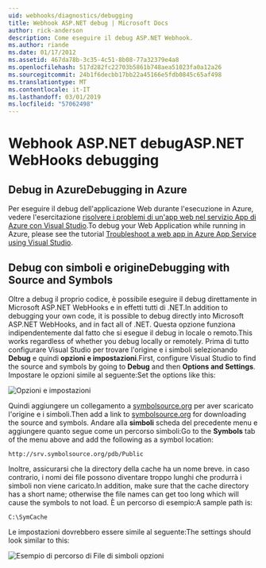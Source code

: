 ```yaml
---
uid: webhooks/diagnostics/debugging
title: Webhook ASP.NET debug | Microsoft Docs
author: rick-anderson
description: Come eseguire il debug ASP.NET Webhook.
ms.author: riande
ms.date: 01/17/2012
ms.assetid: 467da78b-3c35-4c51-8b08-77a32379e4a8
ms.openlocfilehash: 517d282fc22703b5861b748aea51023fa0a12a26
ms.sourcegitcommit: 24b1f6decbb17bb22a45166e5fdb0845c65af498
ms.translationtype: MT
ms.contentlocale: it-IT
ms.lasthandoff: 03/01/2019
ms.locfileid: "57062498"
---
```

# <a name="aspnet-webhooks-debugging"></a><span data-ttu-id="418cb-103">Webhook ASP.NET debug</span><span class="sxs-lookup"><span data-stu-id="418cb-103">ASP.NET WebHooks debugging</span></span>  

## <a name="debugging-in-azure"></a><span data-ttu-id="418cb-104">Debug in Azure</span><span class="sxs-lookup"><span data-stu-id="418cb-104">Debugging in Azure</span></span>

<span data-ttu-id="418cb-105">Per eseguire il debug dell'applicazione Web durante l'esecuzione in Azure, vedere l'esercitazione [risolvere i problemi di un'app web nel servizio App di Azure con Visual Studio](https://azure.microsoft.com/documentation/articles/web-sites-dotnet-troubleshoot-visual-studio/#webserverlogs).</span><span class="sxs-lookup"><span data-stu-id="418cb-105">To debug your Web Application while running in Azure, please see the tutorial [Troubleshoot a web app in Azure App Service using Visual Studio](https://azure.microsoft.com/documentation/articles/web-sites-dotnet-troubleshoot-visual-studio/#webserverlogs).</span></span>

## <a name="debugging-with-source-and-symbols"></a><span data-ttu-id="418cb-106">Debug con simboli e origine</span><span class="sxs-lookup"><span data-stu-id="418cb-106">Debugging with Source and Symbols</span></span>

<span data-ttu-id="418cb-107">Oltre a debug il proprio codice, è possibile eseguire il debug direttamente in Microsoft ASP.NET WebHooks e in effetti tutti di .NET.</span><span class="sxs-lookup"><span data-stu-id="418cb-107">In addition to debugging your own code, it is possible to debug directly into Microsoft ASP.NET WebHooks, and in fact all of .NET.</span></span> <span data-ttu-id="418cb-108">Questa opzione funziona indipendentemente dal fatto che si esegue il debug in locale o remoto.</span><span class="sxs-lookup"><span data-stu-id="418cb-108">This works regardless of whether you debug locally or remotely.</span></span> <span data-ttu-id="418cb-109">Prima di tutto configurare Visual Studio per trovare l'origine e i simboli selezionando **Debug** e quindi **opzioni e impostazioni**.</span><span class="sxs-lookup"><span data-stu-id="418cb-109">First, configure Visual Studio to find the source and symbols by going to **Debug** and then **Options and Settings**.</span></span> <span data-ttu-id="418cb-110">Impostare le opzioni simile al seguente:</span><span class="sxs-lookup"><span data-stu-id="418cb-110">Set the options like this:</span></span>

![Opzioni e impostazioni](_static/SourceSymbols.png)

<span data-ttu-id="418cb-112">Quindi aggiungere un collegamento a [symbolsource.org](http://symbolsource.org) per aver scaricato l'origine e i simboli.</span><span class="sxs-lookup"><span data-stu-id="418cb-112">Then add a link to [symbolsource.org](http://symbolsource.org) for downloading the source and symbols.</span></span> <span data-ttu-id="418cb-113">Andare alla **simboli** scheda del precedente menu e aggiungere quanto segue come un percorso simboli:</span><span class="sxs-lookup"><span data-stu-id="418cb-113">Go to the **Symbols** tab of the menu above and add the following as a symbol location:</span></span>

```
http://srv.symbolsource.org/pdb/Public
```

<span data-ttu-id="418cb-114">Inoltre, assicurarsi che la directory della cache ha un nome breve. in caso contrario, i nomi dei file possono diventare troppo lunghi che produrrà i simboli non viene caricato.</span><span class="sxs-lookup"><span data-stu-id="418cb-114">In addition, make sure that the cache directory has a short name; otherwise the file names can get too long which will cause the symbols to not load.</span></span> <span data-ttu-id="418cb-115">È un percorso di esempio:</span><span class="sxs-lookup"><span data-stu-id="418cb-115">A sample path is:</span></span>

```
C:\SymCache
```

<span data-ttu-id="418cb-116">Le impostazioni dovrebbero essere simile al seguente:</span><span class="sxs-lookup"><span data-stu-id="418cb-116">The settings should look similar to this:</span></span>

![Esempio di percorso di File di simboli opzioni](_static/SymSource.png)
